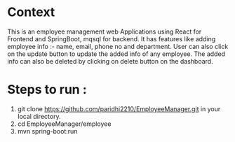 # Context
This is an employee management web Applications using React for Frontend and SpringBoot, mqsql for backend.
It has features like adding employee info :- name, email, phone no and department.
User can also click on the update button to update the added info of any employee.
The added info can also be deleted by clicking on delete button on the dashboard.

# Steps to run :

1) git clone https://github.com/paridhi2210/EmployeeManager.git in your local directory.
2) cd EmployeeManager/employee
3) mvn spring-boot:run